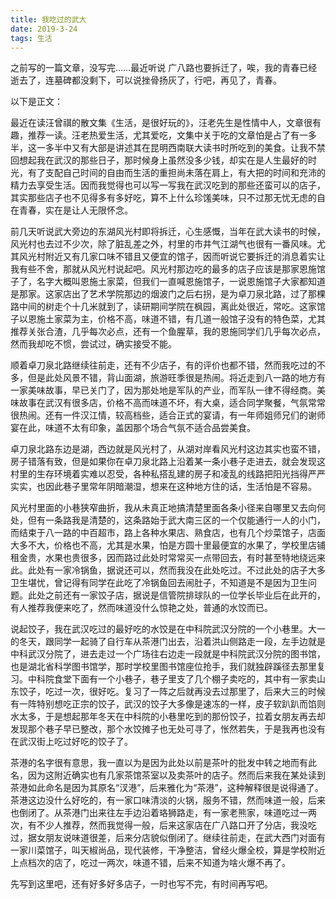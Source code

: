 ```yaml
---
title: 我吃过的武大
date: 2019-3-24
tags: 生活
---
```

之前写的一篇文章，没写完……最近听说 广八路也要拆迁了，唉，我的青春已经逝去了，连墓碑都没剩下，可以说挫骨扬灰了，行吧，再见了，青春。
<!--more-->
以下是正文：

最近在读汪曾祺的散文集《生活，是很好玩的》，汪老先生是性情中人，文章很有趣，推荐一读。汪老热爱生活，尤其爱吃，文集中关于吃的文章怕是占了有一多半，这一多半中又有大部是讲述其在昆明西南联大读书时所吃到的美食。让我不禁回想起我在武汉的那些日子，那时候身上虽然没多少钱，却实在是人生最好的时光，有了支配自己时间的自由而生活的重担尚未落在肩上，有大把的时间和充沛的精力去享受生活。因而我觉得也可以写一写我在武汉吃到的那些还蛮可以的店子，其实那些店子也不见得多有多好吃，算不上什么珍馐美味，只不过那无忧无虑的自在青春，实在是让人无限怀念。

前几天听说武大旁边的东湖风光村即将拆迁，心生感慨，当年在武大读书的时候，风光村也去过不少次，除了脏乱差之外，村里的市井气江湖气也很有一番风味。尤其风光村附近又有几家口味不错且又便宜的馆子，因而听说它要拆迁的消息着实让我有些不舍，那就从风光村说起吧。风光村那边吃的最多的店子应该是那家恩施馆子了，名字大概叫恩施土家菜，但我们一直喊恩施馆子，一说恩施馆子大家都知道是那家。这家店出了艺术学院那边的烟波门之后右拐，是为卓刀泉北路，过了那棵路中间的树走个十几米就到了，读研期间学院在枫园，离此处很近，常吃。这家馆子以恩施土家菜为主，价格不高，味道不错，有几道一般馆子没有的特色菜，尤其推荐关张合渣，几乎每次必点，还有一个鱼腥草，我的恩施同学们几乎每次必点，然而我却吃不惯，尝试过，确实接受不能。

顺着卓刀泉北路继续往前走，还有不少店子，有的评价也都不错，然而我吃过的不多，但是此处风景不错，背山面湖，旅游旺季很是热闹。将近走到八一路的地方有一家美味故事，早已关门了，因为那处地是军队的产业，而军队一律不得经商。美味故事在武汉有很多店，价格不高而味道不坏，有大桌，适合同学聚餐，气氛常常很热闹。还有一件汉江情，较高档些，适合正式的宴请，有一年师姐师兄们的谢师宴在此，味道不太有印象，盖因那个场合气氛不适合品尝美食。

卓刀泉北路东边是湖，西边就是风光村了，从湖对岸看风光村这边其实也蛮不错，房子错落有致，但是如果你在卓刀泉北路上沿着某一条小巷子走进去，就会发现这村里的生存环境着实难以忍受，各种私搭乱建的房子和凌乱的线路把阳光挡得严严实实，也因此巷子里常年阴暗潮湿，想来在这种地方住的话，生活怕是不容易。

风光村里面的小巷狭窄曲折，我从未真正地搞清楚里面各条小径来自哪里又去向何处，但有一条路我是清楚的，这条路始于武大南三区的一个仅能通行一人的小门，而结束于八一路的中百超市，路上各种水果店、熟食店，也有几个炒菜馆子，店面大多不大，价格也不高，尤其是水果，怕是方圆十里最便宜的水果了，学校里店铺租金贵，水果也贵很多，因而路过此处时常常买一点带回去，有时甚至特地绕远来此。此处有一家冷锅鱼，据说还可以，然而我没在此处吃过。不过此处的店子大多卫生堪忧，曾记得有同学在此吃了冷锅鱼回去闹肚子，不知道是不是因为卫生问题。此处之前还有一家饺子店，据说是信管院排球队的一位学长毕业后在此开的，有人推荐我便来吃了，然而味道没什么惊艳之处，普通的水饺而已。

说起饺子，我在武汉吃过的最好吃的水饺是在中科院武汉分院的一个小巷里。大一的冬天，跟同学一起骑了自行车从茶港门出去，沿着洪山侧路走一段，左手边就是中科武汉分院了，进去走过一个广场往右边走一段就是中科院武汉分院的图书馆，也是湖北省科学图书馆学，那时学校里图书馆座位抢手，我们就独辟蹊径去那里复习。中科院食堂下面有一个小巷子，巷子里支了几个棚子卖吃的，其中有一家卖山东饺子，吃过一次，很好吃。复习了一阵之后就再没去过那里了，后来大三的时候有一阵特别想吃正宗的饺子，武汉的饺子大多像是速冻的一样，皮子软趴趴而馅则水太多，于是想起那年冬天在中科院的小巷里吃到的那份饺子，拉着女朋友再去却发现那个巷子早已整改，那个水饺摊子也无处可寻了，怅然若失，于是我再也没有在武汉街上吃过好吃的饺子了。

茶港的名字很有意思，我一直以为是因为此处以前是茶叶的批发中转之地而有此名，因为这附近确实也有几家茶馆茶室以及卖茶叶的店子。然而后来我在某处读到茶港如此命名是因为其原名“汊港”，后来雅化为“茶港”，这种解释很是说得通了。茶港这边没什么好吃的，有一家口味清淡的火锅，服务不错，然而味道一般，后来也倒闭了。从茶港门出来往左手边沿着珞狮路走，有一家老熊家，味道吃过一两次，有不少人推荐，然而我觉得一般，后来这家店在广八路口开了分店，我没吃过，据女朋友说味道很差，后来分店貌似倒闭了。继续往前走，在武大西门对面有一家川菜馆子，叫天椒尚品，现代装修，干净整洁，曾经火爆全校，算是学校附近上点档次的店了，吃过一两次，味道不错，后来不知道为啥火爆不再了。

先写到这里吧，还有好多好多店子，一时也写不完，有时间再写吧。
